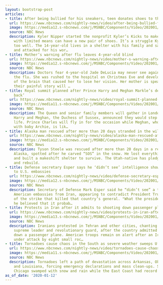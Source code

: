 ```yaml
---
layout: bootstrap-post
articles:
- title: After being bullied for his sneakers, teen donates shoes to those in need
  url: https://www.nbcnews.com/nightly-news/video/after-being-bullied-for-his-sneakers-teen-donates-new-shoes-to-those-in-need-76561989762
  image: https://media12.s-nbcnews.com/j/MSNBC/Components/Video/202001/nn_ksn_kylers_kicks_200112_1920x1080.nbcnews-fp-1200-630.jpg
  source: NBC News
  description: Kyler Nipper started the nonprofit Kyler’s Kicks to make sure others
    with limited means can have a new pair of shoes. It’s a struggle Kyler knows all
    too well. The 14-year-old lives in a shelter with his family and says he was bullied
    and attacked for his wor…
- title: Mother’s warning after flu leaves 4-year-old blind
  url: https://www.nbcnews.com/nightly-news/video/mother-s-warning-after-flu-leaves-4-year-old-blind-76561989724
  image: https://media12.s-nbcnews.com/j/MSNBC/Components/Video/202001/nn_emc_flu_leaves_child_blind_200112_1920x1080.nbcnews-fp-1200-630.jpg
  source: NBC News
  description: Doctors fear 4-year-old Jade DeLucia may never see again because of
    the flu. She was rushed to the hospital on Christmas Eve and developed a swelling
    of the brain that caused her to lose her vision. Her mother is speaking out, hoping
    their painful story will …
- title: Royal summit planned after Prince Harry and Meghan Markle’s decision to ‘step
    back’
  url: https://www.nbcnews.com/nightly-news/video/royal-summit-planned-after-prince-harry-and-meghan-markle-s-decision-to-step-back-76560453894
  image: https://media11.s-nbcnews.com/j/MSNBC/Components/Video/202001/nn_cbe_royal_family_fallout_200112_1920x1080.nbcnews-fp-1200-630.jpg
  source: NBC News
  description: The Queen and senior family members will gather in London after Prince
    Harry and Meghan, the Duchess of Sussex, announced they would step back from royal
    life. Prince Charles will fly in for the occasion while Meghan, who is in Canada
    with baby Archie, is lik…
- title: Alaska man rescued after more than 20 days stranded in the wilderness
  url: https://www.nbcnews.com/nightly-news/video/alaska-man-rescued-after-more-than-20-days-stranded-in-the-wilderness-76561989618
  image: https://media12.s-nbcnews.com/j/MSNBC/Components/Video/202001/nn_sha_stranded_alaska_man_saved_200112_1920x1080.nbcnews-fp-1200-630.jpg
  source: NBC News
  description: Tyson Steele was rescued after more than 20 days in a remote part of
    Alaska, spotted after he carved “SOS” in the snow. He lost everything in a fire
    and built a makeshift shelter to survive. The Utah-native has pledged to return
    and rebuild.
- title: Defense secretary Esper says he ‘didn’t see’ intelligence showing threat
    to U.S. embassies
  url: https://www.nbcnews.com/nightly-news/video/defense-secretary-esper-says-he-didn-t-see-intelligence-showing-threat-to-u-s-embassies-76561989585
  image: https://media12.s-nbcnews.com/j/MSNBC/Components/Video/202001/nn_hni_esper_on_iran_200112_1920x1080.nbcnews-fp-1200-630.jpg
  source: NBC News
  description: Secretary of Defense Mark Esper said he “didn’t see” a threat to four
    American embassies from Iran, appearing to contradict President Trump’s explanation
    of the strike that killed that country’s general. "What the president said was
    he believed that it probab…
- title: Protests in Iran after it admits to shooting down passenger plane
  url: https://www.nbcnews.com/nightly-news/video/protests-in-iran-after-it-admits-to-shooting-down-passenger-plane-76559941954
  image: https://media13.s-nbcnews.com/j/MSNBC/Components/Video/202001/nn_ren_737_shot_down_200112_1920x1080.nbcnews-fp-1200-630.jpg
  source: NBC News
  description: Iranians protested in Tehran and other cities, chanting against the
    supreme leader and revolutionary guard, after the country admitted to shooting
    down a passenger plane. American troops remain on alert after an Iraqi base came
    under attack by eight small roc…
- title: Tornadoes cause chaos in the South as severe weather sweeps U.S.
  url: https://www.nbcnews.com/nightly-news/video/tornadoes-cause-chaos-in-the-south-as-severe-weather-sweeps-u-s-76559941917
  image: https://media11.s-nbcnews.com/j/MSNBC/Components/Video/202001/nn_sbr_extreme_weather_record_warmth_200112_1920x1080.nbcnews-fp-1200-630.jpg
  source: NBC News
  description: Tornadoes left a path of devastation across Arkansas, Oklahoma, Missouri
    and Louisiana, forcing emergency declarations and mass clean-ups. Storms left
    Chicago swamped with snow and rain while the East Coast had record high temperatures.
as_of_date: '2020-01-12'
---
```



